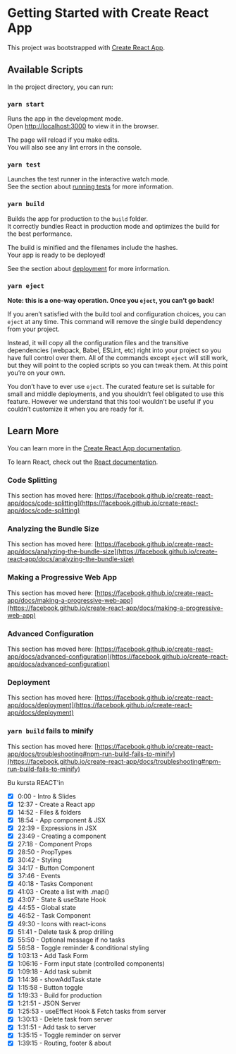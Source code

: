 # Getting Started with Create React App

This project was bootstrapped with [Create React App](https://github.com/facebook/create-react-app).

## Available Scripts

In the project directory, you can run:

### `yarn start`

Runs the app in the development mode.\
Open [http://localhost:3000](http://localhost:3000) to view it in the browser.

The page will reload if you make edits.\
You will also see any lint errors in the console.

### `yarn test`

Launches the test runner in the interactive watch mode.\
See the section about [running tests](https://facebook.github.io/create-react-app/docs/running-tests) for more information.

### `yarn build`

Builds the app for production to the `build` folder.\
It correctly bundles React in production mode and optimizes the build for the best performance.

The build is minified and the filenames include the hashes.\
Your app is ready to be deployed!

See the section about [deployment](https://facebook.github.io/create-react-app/docs/deployment) for more information.

### `yarn eject`

**Note: this is a one-way operation. Once you `eject`, you can’t go back!**

If you aren’t satisfied with the build tool and configuration choices, you can `eject` at any time. This command will remove the single build dependency from your project.

Instead, it will copy all the configuration files and the transitive dependencies (webpack, Babel, ESLint, etc) right into your project so you have full control over them. All of the commands except `eject` will still work, but they will point to the copied scripts so you can tweak them. At this point you’re on your own.

You don’t have to ever use `eject`. The curated feature set is suitable for small and middle deployments, and you shouldn’t feel obligated to use this feature. However we understand that this tool wouldn’t be useful if you couldn’t customize it when you are ready for it.

## Learn More

You can learn more in the [Create React App documentation](https://facebook.github.io/create-react-app/docs/getting-started).

To learn React, check out the [React documentation](https://reactjs.org/).

### Code Splitting

This section has moved here: [https://facebook.github.io/create-react-app/docs/code-splitting](https://facebook.github.io/create-react-app/docs/code-splitting)

### Analyzing the Bundle Size

This section has moved here: [https://facebook.github.io/create-react-app/docs/analyzing-the-bundle-size](https://facebook.github.io/create-react-app/docs/analyzing-the-bundle-size)

### Making a Progressive Web App

This section has moved here: [https://facebook.github.io/create-react-app/docs/making-a-progressive-web-app](https://facebook.github.io/create-react-app/docs/making-a-progressive-web-app)

### Advanced Configuration

This section has moved here: [https://facebook.github.io/create-react-app/docs/advanced-configuration](https://facebook.github.io/create-react-app/docs/advanced-configuration)

### Deployment

This section has moved here: [https://facebook.github.io/create-react-app/docs/deployment](https://facebook.github.io/create-react-app/docs/deployment)

### `yarn build` fails to minify

This section has moved here: [https://facebook.github.io/create-react-app/docs/troubleshooting#npm-run-build-fails-to-minify](https://facebook.github.io/create-react-app/docs/troubleshooting#npm-run-build-fails-to-minify)

Bu kursta REACT'in

- [x] 0:00 - Intro & Slides
- [x] 12:37 - Create a React app
- [x] 14:52 - Files & folders
- [x] 18:54 - App component & JSX
- [x] 22:39 - Expressions in JSX
- [x] 23:49 - Creating a component
- [x] 27:18 - Component Props
- [x] 28:50 - PropTypes
- [x] 30:42 - Styling
- [x] 34:17 - Button Component
- [x] 37:46 - Events
- [x] 40:18 - Tasks Component
- [x] 41:03 - Create a list with .map()
- [x] 43:07 - State & useState Hook
- [x] 44:55 - Global state
- [x] 46:52 - Task Component
- [x] 49:30 - Icons with react-icons
- [x] 51:41 - Delete task & prop drilling
- [x] 55:50 - Optional message if no tasks
- [x] 56:58 - Toggle reminder & conditional styling
- [x] 1:03:13 - Add Task Form
- [x] 1:06:16 - Form input state (controlled components)
- [x] 1:09:18 - Add task submit
- [x] 1:14:36 - showAddTask state
- [x] 1:15:58 - Button toggle
- [x] 1:19:33 - Build for production
- [x] 1:21:51 - JSON Server
- [x] 1:25:53 - useEffect Hook & Fetch tasks from server
- [x] 1:30:13 - Delete task from server
- [x] 1:31:51 - Add task to server
- [x] 1:35:15 - Toggle reminder on server
- [x] 1:39:15 - Routing, footer & about

